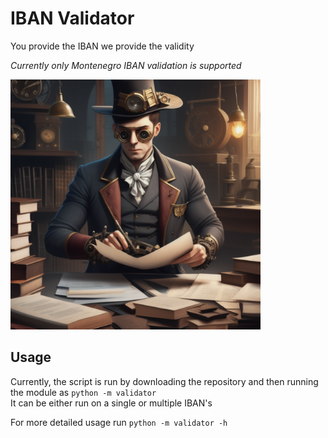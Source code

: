 # IBAN Validator

You provide the IBAN we provide the validity

_Currently only Montenegro IBAN validation is supported_

<img alt="img.png" height="400" src="img.png" title="steampunk reading documents" width="400"/>

## Usage

Currently, the script is run by downloading the repository and then  running the module as ```python -m validator```  
It can be either run on a single or multiple IBAN's

For more detailed usage run ```python -m validator -h```